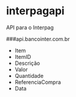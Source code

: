 # interpagapi
API para o Interpag

###api.bancointer.com.br
- Item
- ItemID
- Descrição
- Valor
- Quantidade
- ReferenciaCompra
- Data

